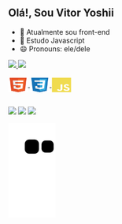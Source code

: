 ## Olá!, Sou Vitor Yoshii

- 🔭 Atualmente sou front-end
- 🌱 Estudo Javascript
- 😄 Pronouns: ele/dele

<div>
  <a href="https://github.com/Vitoryoshii">
  <img height="100px" src="https://github-readme-stats.vercel.app/api?username=Vitoryoshii&show_icons=true&theme=gruvbox&include_all_commits=true&count_private=true"/>
  <img height="100px" src="https://github-readme-stats.vercel.app/api/top-langs/?username=Vitoryoshii&layout=compact&langs_count=7&theme=gruvbox"/>
</div>
  
  <div style="display: inline_block"><br>
  <img align="center" alt="Rafa-HTML" height="30" width="40" src="https://raw.githubusercontent.com/devicons/devicon/master/icons/html5/html5-original.svg">
  <img align="center" alt="Rafa-CSS" height="30" width="40" src="https://raw.githubusercontent.com/devicons/devicon/master/icons/css3/css3-original.svg">
  <img align="center" alt="Rafa-Js" height="30" width="40" src="https://raw.githubusercontent.com/devicons/devicon/master/icons/javascript/javascript-plain.svg">
</div>
  
   ##
 
<div> 
  <a href="https://instagram.com/vitor_yoshii" target="_blank"><img src="https://img.shields.io/badge/-Instagram-%23E4405F?style=for-the-badge&logo=instagram&logoColor=white" target="_blank"></a>
  <a href = "mailto:vitoryoshiisecundaria06@gmail.com"><img src="https://img.shields.io/badge/-Gmail-%23333?style=for-the-badge&logo=gmail&logoColor=white" target="_blank"></a>
  <a href="https://www.linkedin.com/in/vitor-yoshii-377132210/" target="_blank"><img src="https://img.shields.io/badge/-LinkedIn-%230077B5?style=for-the-badge&logo=linkedin&logoColor=white" target="_blank"></a> 
  
</div>

  ![Snake animation](https://github.com/Vitoryoshii/Vitoryoshii/blob/output/github-contribution-grid-snake.svg)
